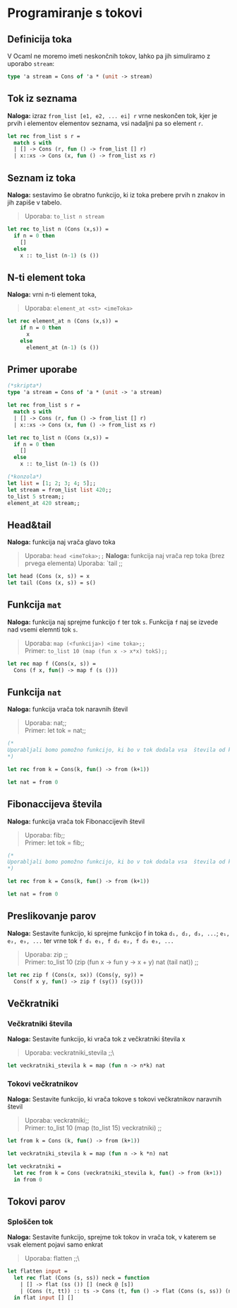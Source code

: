 # Programiranje s tokovi

## Definicija toka
V Ocaml ne moremo imeti neskončnih tokov, lahko pa jih simuliramo z uporabo `stream`:
```ocaml
type 'a stream = Cons of 'a * (unit -> stream)
```

## Tok iz seznama

**Naloga:** izraz `from_list [e1, e2, ... ei] r` vrne neskončen tok, kjer je prvih i elementov elementov seznama, vsi nadaljni pa so element `r`.

```ocaml
let rec from_list s r =
  match s with
  | [] -> Cons (r, fun () -> from_list [] r)
  | x::xs -> Cons (x, fun () -> from_list xs r)
```

## Seznam iz toka
**Naloga:** sestavimo še obratno funkcijo, ki iz toka prebere prvih n znakov in jih zapiše v tabelo.

>Uporaba: `to_list n stream`

```ocaml
let rec to_list n (Cons (x,s)) = 
  if n = 0 then
    []
  else
    x :: to_list (n-1) (s ())
```

## N-ti element toka
**Naloga:** vrni n-ti element toka,
>Uporaba: `element_at <st> <imeToka>`
```ocaml
let rec element_at n (Cons (x,s)) = 
    if n = 0 then
      x
    else
      element_at (n-1) (s ())
```

## Primer uporabe
```ocaml
(*skripta*)
type 'a stream = Cons of 'a * (unit -> 'a stream)

let rec from_list s r =
  match s with
  | [] -> Cons (r, fun () -> from_list [] r)
  | x::xs -> Cons (x, fun () -> from_list xs r)

let rec to_list n (Cons (x,s)) = 
  if n = 0 then
    []
  else
    x :: to_list (n-1) (s ())

(*konzola*)
let list = [1; 2; 3; 4; 5];;
let stream = from_list list 420;;
to_list 5 stream;;
element_at 420 stream;;
```
## Head&tail

**Naloga:** funkcija naj vrača glavo toka
>Uporaba: `head <imeToka>;;`
**Naloga:** funkcija naj vrača rep toka (brez prvega elementa)
>Uporaba: `tail <imeToka>;;
```ocaml
let head (Cons (x, s)) = x
let tail (Cons (x, s)) = s()
```

## Funkcija `mat`
**Naloga:** funkcija naj sprejme funkcijo `f` ter tok `s`. Funkcija `f` naj se izvede nad vsemi elemnti tok `s`.
>Uporaba: `map (<funkcija>) <ime toka>;;`\
Primer: `to_list 10 (map (fun x -> x*x) tokS);;`

```ocaml
let rec map f (Cons(x, s)) = 
  Cons (f x, fun() -> map f (s ()))
```

## Funkcija `nat`
**Naloga:** funkcija vrača tok naravnih števil
>Uporaba: nat;;\
Primer: let tok = nat;;

```ocaml
(*
Uporabljali bomo pomožno funkcijo, ki bo v tok dodala vsa  števila od k naprej.
*)

let rec from k = Cons(k, fun() -> from (k+1))

let nat = from 0
```

## Fibonaccijeva števila

**Naloga:** funkcija vrača tok Fibonaccijevih števil
>Uporaba: fib;;\
Primer: let tok = fib;;

```ocaml
(*
Uporabljali bomo pomožno funkcijo, ki bo v tok dodala vsa  števila od k naprej.
*)

let rec from k = Cons(k, fun() -> from (k+1))

let nat = from 0
```

## Preslikovanje parov

**Naloga:** Sestavite funkcijo, ki sprejme funkcijo f in toka
`d₁, d₂, d₃, ...`;  `e₁, e₂, e₃, ...` ter vrne tok `f d₁ e₁, f d₂ e₂, f d₃ e₃, ...`
>Uporaba: zip <funkcija> <tok1> <tok2>;;\
Primer: to_list 10 (zip (fun x -> fun y -> x + y) nat (tail nat)) ;;

```ocaml
let rec zip f (Cons(x, sx)) (Cons(y, sy)) = 
  Cons(f x y, fun() -> zip f (sy()) (sy()))
```

## Večkratniki
### Večkratniki števila
**Naloga:** Sestavite funkcijo, ki vrača tok z večkratniki števila x
>Uporaba: veckratniki_stevila <stevilo>;;\


```ocaml
let veckratniki_stevila k = map (fun n -> n*k) nat
```

### Tokovi večkratnikov
**Naloga:** Sestavite funkcijo, ki vrača tokove s tokovi večkratnikov naravnih števil
>Uporaba: veckratniki;;\
Primer: to_list 10 (map (to_list 15) veckratniki) ;;


```ocaml
let from k = Cons (k, fun() -> from (k+1))

let veckratniki_stevila k = map (fun n -> k *n) nat

let veckratniki = 
  let rec from k = Cons (veckratniki_stevila k, fun() -> from (k+1))
  in from 0 
```

## Tokovi parov
### Sploščen tok
**Naloga:** Sestavite funkcijo, sprejme tok tokov in vrača tok, v katerem se vsak element pojavi samo enkrat
>Uporaba: flatten <tok tokov>;;\


```ocaml
let flatten input =
  let rec flat (Cons (s, ss)) neck = function
    | [] -> flat (ss ()) [] (neck @ [s])
    | (Cons (t, tt)) :: ts -> Cons (t, fun () -> flat (Cons (s, ss)) (neck @ [tt ()]) ts)
  in flat input [] []
```